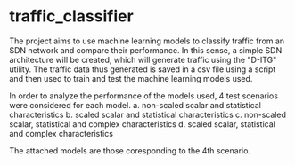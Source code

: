 # traffic_classifier
The project aims to use machine learning models to classify traffic from an SDN network and compare their performance. In this sense, a simple SDN architecture will be created, which will generate traffic using the "D-ITG" utility. The traffic data thus generated is saved in a csv file using a script and then used to train and test the machine learning models used.

In order to analyze the performance of the models used, 4 test scenarios were considered for each model.
  a. non-scaled scalar and statistical characteristics
  b. scaled scalar and statistical characteristics
  c. non-scaled scalar, statistical and complex characteristics
  d. scaled scalar, statistical and complex characteristics

The attached models are those coresponding to the 4th scenario.
